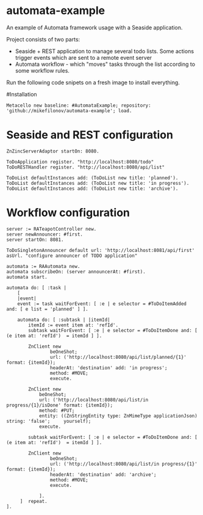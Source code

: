 # automata-example

An example of Automata framework usage with a Seaside application.

Project consists of two parts:
- Seaside + REST application to manage several todo lists. Some actions trigger events which are sent to a remote event server
- Automata workflow - which "moves" tasks through the list according to some workflow rules.

Run the following code snipets on a fresh image to install everything.

#Installation
```smalltalk
Metacello new baseline: #AutomataExample; repository: 'github://mikefilonov/automata-example'; load.
```

# Seaside and REST configuration
```smalltalk
ZnZincServerAdaptor startOn: 8080.

ToDoApplication register. "http://localhost:8080/todo"
ToDoRESTHandler register. "http://localhost:8080/api/list"

ToDoList defaultInstances add: (ToDoList new title: 'planned').
ToDoList defaultInstances add: (ToDoList new title: 'in progress').
ToDoList defaultInstances add: (ToDoList new title: 'archive').
```


# Workflow configuration
```smalltalk
server := RATeapotController new.
server newAnnouncer: #first.
server startOn: 8081.

ToDoSingletonAnnouncer default url: 'http://localhost:8081/api/first' asUrl. "configure announcer of TODO application"

automata := RAAutomata new.
automata subscribeOn: (server announcerAt: #first).
automata start.

automata do: [ :task |
	[
	|event|
	event := task waitForEvent: [ :e | e selector = #ToDoItemAdded and: [ e list = 'planned' ] ].
	
	automata do: [ :subtask | |itemId|
		itemId := event item at: 'refId'.
		subtask waitForEvent: [ :e | e selector = #ToDoItemDone and: [ (e item at: 'refId')  = itemId ] ].
		
		ZnClient new
				beOneShot;
				url: ('http://localhost:8080/api/list/planned/{1}' format: {itemId});
				headerAt: 'destination' add: 'in progress';
				method: #MOVE;
				execute.
				
		ZnClient new
			beOneShot;
			url: ('http://localhost:8080/api/list/in progress/{1}/isDone' format: {itemId});
			method: #PUT;
			entity: ((ZnStringEntity type: ZnMimeType applicationJson) string: 'false'; 	yourself);
			execute.
			
		subtask waitForEvent: [ :e | e selector = #ToDoItemDone and: [ (e item at: 'refId')  = itemId ] ].
		
		ZnClient new
				beOneShot;
				url: ('http://localhost:8080/api/list/in progress/{1}' format: {itemId});
				headerAt: 'destination' add: 'archive';
				method: #MOVE;
				execute.		
				
			].
	 ]	repeat.
].
```
